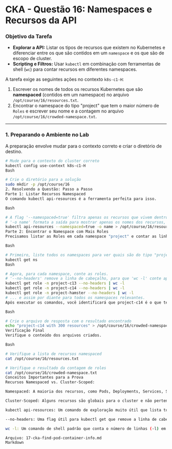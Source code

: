 # CKA - Questão 16: Namespaces e Recursos da API

### Objetivo da Tarefa

-   **Explorar a API:** Listar os tipos de recursos que existem no Kubernetes e diferenciar entre os que são contidos em um `namespace` e os que são de escopo de cluster.
-   **Scripting e Filtros:** Usar `kubectl` em combinação com ferramentas de shell (`wc`) para contar recursos em diferentes namespaces.

A tarefa exige as seguintes ações no contexto `k8s-c1-H`:
1.  Escrever os nomes de todos os recursos Kubernetes que são **namespaced** (contidos em um namespace) no arquivo `/opt/course/16/resources.txt`.
2.  Encontrar o namespace do tipo "project" que tem o maior número de `Roles` e escrever seu nome e a contagem no arquivo `/opt/course/16/crowded-namespace.txt`.

---

### 1. Preparando o Ambiente no Lab

A preparação envolve mudar para o contexto correto e criar o diretório de destino.

```bash
# Mude para o contexto do cluster correto
kubectl config use-context k8s-c1-H
Bash

# Crie o diretório para a solução
sudo mkdir -p /opt/course/16
2. Resolvendo a Questão: Passo a Passo
Parte 1: Listar Recursos Namespaced
O comando kubectl api-resources é a ferramenta perfeita para isso.

Bash

# A flag '--namespaced=true' filtra apenas os recursos que vivem dentro de um namespace.
# '-o name' formata a saída para mostrar apenas os nomes dos recursos, um por linha.
kubectl api-resources --namespaced=true -o name > /opt/course/16/resources.txt
Parte 2: Encontrar o Namespace com Mais Roles
Precisamos listar as Roles em cada namespace "project" e contar as linhas. Um pequeno loop de shell pode automatizar isso.

Bash

# Primeiro, liste todos os namespaces para ver quais são do tipo "project"
kubectl get ns
Bash

# Agora, para cada namespace, conte as roles.
# '--no-headers' remove a linha de cabeçalho, para que 'wc -l' conte apenas os recursos.
kubectl get role -n project-c13 --no-headers | wc -l
kubectl get role -n project-c14 --no-headers | wc -l
kubectl get role -n project-hamster --no-headers | wc -l
# ... e assim por diante para todos os namespaces relevantes.
Após executar os comandos, você identificará que project-c14 é o que tem mais Roles.

Bash

# Crie o arquivo de resposta com o resultado encontrado
echo "project-c14 with 300 resources" > /opt/course/16/crowded-namespace.txt
Verificação Final
Verifique o conteúdo dos arquivos criados.

Bash

# Verifique a lista de recursos namespaced
cat /opt/course/16/resources.txt

# Verifique o resultado da contagem de roles
cat /opt/course/16/crowded-namespace.txt
Conceitos Importantes para a Prova
Recursos Namespaced vs. Cluster-Scoped:

Namespaced: A maioria dos recursos, como Pods, Deployments, Services, Secrets, Roles, RoleBindings, vivem dentro de um namespace, que funciona como um escopo virtual.

Cluster-Scoped: Alguns recursos são globais para o cluster e não pertencem a nenhum namespace, como Nodes, PersistentVolumes, ClusterRoles, ClusterRoleBindings.

kubectl api-resources: Um comando de exploração muito útil que lista todos os tipos de recursos que a API do cluster suporta, incluindo seus nomes curtos (po, svc), se são namespaced, e a qual grupo de API pertencem.

--no-headers: Uma flag útil para kubectl get que remove a linha de cabeçalho da saída, facilitando o processamento da saída por outras ferramentas como wc -l.

wc -l: Um comando de shell padrão que conta o número de linhas (-l) em sua entrada, perfeito para contar recursos listados pelo kubectl.

Arquivo: 17-cka-find-pod-container-info.md
Markdown

